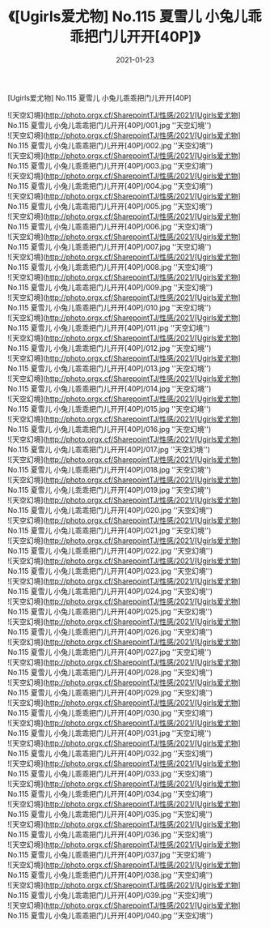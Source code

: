 ﻿---
layout: post
title:  《[Ugirls爱尤物] No.115 夏雪儿 小兔儿乖乖把门儿开开[40P]》
date:   2021-01-23
img: http://photo.orgx.cf/SharepointTJ/性感/2021/[Ugirls爱尤物] No.115 夏雪儿 小兔儿乖乖把门儿开开[40P]/000.jpg
categories: [美女, 性感, 泳衣]
---

[Ugirls爱尤物] No.115 夏雪儿 小兔儿乖乖把门儿开开[40P]



![天空幻境](http://photo.orgx.cf/SharepointTJ/性感/2021/[Ugirls爱尤物] No.115 夏雪儿 小兔儿乖乖把门儿开开[40P]/001.jpg ''天空幻境'') <br>
![天空幻境](http://photo.orgx.cf/SharepointTJ/性感/2021/[Ugirls爱尤物] No.115 夏雪儿 小兔儿乖乖把门儿开开[40P]/002.jpg ''天空幻境'') <br>
![天空幻境](http://photo.orgx.cf/SharepointTJ/性感/2021/[Ugirls爱尤物] No.115 夏雪儿 小兔儿乖乖把门儿开开[40P]/003.jpg ''天空幻境'') <br>
![天空幻境](http://photo.orgx.cf/SharepointTJ/性感/2021/[Ugirls爱尤物] No.115 夏雪儿 小兔儿乖乖把门儿开开[40P]/004.jpg ''天空幻境'') <br>
![天空幻境](http://photo.orgx.cf/SharepointTJ/性感/2021/[Ugirls爱尤物] No.115 夏雪儿 小兔儿乖乖把门儿开开[40P]/005.jpg ''天空幻境'') <br>
![天空幻境](http://photo.orgx.cf/SharepointTJ/性感/2021/[Ugirls爱尤物] No.115 夏雪儿 小兔儿乖乖把门儿开开[40P]/006.jpg ''天空幻境'') <br>
![天空幻境](http://photo.orgx.cf/SharepointTJ/性感/2021/[Ugirls爱尤物] No.115 夏雪儿 小兔儿乖乖把门儿开开[40P]/007.jpg ''天空幻境'') <br>
![天空幻境](http://photo.orgx.cf/SharepointTJ/性感/2021/[Ugirls爱尤物] No.115 夏雪儿 小兔儿乖乖把门儿开开[40P]/008.jpg ''天空幻境'') <br>
![天空幻境](http://photo.orgx.cf/SharepointTJ/性感/2021/[Ugirls爱尤物] No.115 夏雪儿 小兔儿乖乖把门儿开开[40P]/009.jpg ''天空幻境'') <br>
![天空幻境](http://photo.orgx.cf/SharepointTJ/性感/2021/[Ugirls爱尤物] No.115 夏雪儿 小兔儿乖乖把门儿开开[40P]/010.jpg ''天空幻境'') <br>
![天空幻境](http://photo.orgx.cf/SharepointTJ/性感/2021/[Ugirls爱尤物] No.115 夏雪儿 小兔儿乖乖把门儿开开[40P]/011.jpg ''天空幻境'') <br>
![天空幻境](http://photo.orgx.cf/SharepointTJ/性感/2021/[Ugirls爱尤物] No.115 夏雪儿 小兔儿乖乖把门儿开开[40P]/012.jpg ''天空幻境'') <br>
![天空幻境](http://photo.orgx.cf/SharepointTJ/性感/2021/[Ugirls爱尤物] No.115 夏雪儿 小兔儿乖乖把门儿开开[40P]/013.jpg ''天空幻境'') <br>
![天空幻境](http://photo.orgx.cf/SharepointTJ/性感/2021/[Ugirls爱尤物] No.115 夏雪儿 小兔儿乖乖把门儿开开[40P]/014.jpg ''天空幻境'') <br>
![天空幻境](http://photo.orgx.cf/SharepointTJ/性感/2021/[Ugirls爱尤物] No.115 夏雪儿 小兔儿乖乖把门儿开开[40P]/015.jpg ''天空幻境'') <br>
![天空幻境](http://photo.orgx.cf/SharepointTJ/性感/2021/[Ugirls爱尤物] No.115 夏雪儿 小兔儿乖乖把门儿开开[40P]/016.jpg ''天空幻境'') <br>
![天空幻境](http://photo.orgx.cf/SharepointTJ/性感/2021/[Ugirls爱尤物] No.115 夏雪儿 小兔儿乖乖把门儿开开[40P]/017.jpg ''天空幻境'') <br>
![天空幻境](http://photo.orgx.cf/SharepointTJ/性感/2021/[Ugirls爱尤物] No.115 夏雪儿 小兔儿乖乖把门儿开开[40P]/018.jpg ''天空幻境'') <br>
![天空幻境](http://photo.orgx.cf/SharepointTJ/性感/2021/[Ugirls爱尤物] No.115 夏雪儿 小兔儿乖乖把门儿开开[40P]/019.jpg ''天空幻境'') <br>
![天空幻境](http://photo.orgx.cf/SharepointTJ/性感/2021/[Ugirls爱尤物] No.115 夏雪儿 小兔儿乖乖把门儿开开[40P]/020.jpg ''天空幻境'') <br>
![天空幻境](http://photo.orgx.cf/SharepointTJ/性感/2021/[Ugirls爱尤物] No.115 夏雪儿 小兔儿乖乖把门儿开开[40P]/021.jpg ''天空幻境'') <br>
![天空幻境](http://photo.orgx.cf/SharepointTJ/性感/2021/[Ugirls爱尤物] No.115 夏雪儿 小兔儿乖乖把门儿开开[40P]/022.jpg ''天空幻境'') <br>
![天空幻境](http://photo.orgx.cf/SharepointTJ/性感/2021/[Ugirls爱尤物] No.115 夏雪儿 小兔儿乖乖把门儿开开[40P]/023.jpg ''天空幻境'') <br>
![天空幻境](http://photo.orgx.cf/SharepointTJ/性感/2021/[Ugirls爱尤物] No.115 夏雪儿 小兔儿乖乖把门儿开开[40P]/024.jpg ''天空幻境'') <br>
![天空幻境](http://photo.orgx.cf/SharepointTJ/性感/2021/[Ugirls爱尤物] No.115 夏雪儿 小兔儿乖乖把门儿开开[40P]/025.jpg ''天空幻境'') <br>
![天空幻境](http://photo.orgx.cf/SharepointTJ/性感/2021/[Ugirls爱尤物] No.115 夏雪儿 小兔儿乖乖把门儿开开[40P]/026.jpg ''天空幻境'') <br>
![天空幻境](http://photo.orgx.cf/SharepointTJ/性感/2021/[Ugirls爱尤物] No.115 夏雪儿 小兔儿乖乖把门儿开开[40P]/027.jpg ''天空幻境'') <br>
![天空幻境](http://photo.orgx.cf/SharepointTJ/性感/2021/[Ugirls爱尤物] No.115 夏雪儿 小兔儿乖乖把门儿开开[40P]/028.jpg ''天空幻境'') <br>
![天空幻境](http://photo.orgx.cf/SharepointTJ/性感/2021/[Ugirls爱尤物] No.115 夏雪儿 小兔儿乖乖把门儿开开[40P]/029.jpg ''天空幻境'') <br>
![天空幻境](http://photo.orgx.cf/SharepointTJ/性感/2021/[Ugirls爱尤物] No.115 夏雪儿 小兔儿乖乖把门儿开开[40P]/030.jpg ''天空幻境'') <br>
![天空幻境](http://photo.orgx.cf/SharepointTJ/性感/2021/[Ugirls爱尤物] No.115 夏雪儿 小兔儿乖乖把门儿开开[40P]/031.jpg ''天空幻境'') <br>
![天空幻境](http://photo.orgx.cf/SharepointTJ/性感/2021/[Ugirls爱尤物] No.115 夏雪儿 小兔儿乖乖把门儿开开[40P]/032.jpg ''天空幻境'') <br>
![天空幻境](http://photo.orgx.cf/SharepointTJ/性感/2021/[Ugirls爱尤物] No.115 夏雪儿 小兔儿乖乖把门儿开开[40P]/033.jpg ''天空幻境'') <br>
![天空幻境](http://photo.orgx.cf/SharepointTJ/性感/2021/[Ugirls爱尤物] No.115 夏雪儿 小兔儿乖乖把门儿开开[40P]/034.jpg ''天空幻境'') <br>
![天空幻境](http://photo.orgx.cf/SharepointTJ/性感/2021/[Ugirls爱尤物] No.115 夏雪儿 小兔儿乖乖把门儿开开[40P]/035.jpg ''天空幻境'') <br>
![天空幻境](http://photo.orgx.cf/SharepointTJ/性感/2021/[Ugirls爱尤物] No.115 夏雪儿 小兔儿乖乖把门儿开开[40P]/036.jpg ''天空幻境'') <br>
![天空幻境](http://photo.orgx.cf/SharepointTJ/性感/2021/[Ugirls爱尤物] No.115 夏雪儿 小兔儿乖乖把门儿开开[40P]/037.jpg ''天空幻境'') <br>
![天空幻境](http://photo.orgx.cf/SharepointTJ/性感/2021/[Ugirls爱尤物] No.115 夏雪儿 小兔儿乖乖把门儿开开[40P]/038.jpg ''天空幻境'') <br>
![天空幻境](http://photo.orgx.cf/SharepointTJ/性感/2021/[Ugirls爱尤物] No.115 夏雪儿 小兔儿乖乖把门儿开开[40P]/039.jpg ''天空幻境'') <br>
![天空幻境](http://photo.orgx.cf/SharepointTJ/性感/2021/[Ugirls爱尤物] No.115 夏雪儿 小兔儿乖乖把门儿开开[40P]/040.jpg ''天空幻境'') <br>